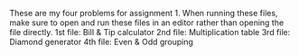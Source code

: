 These are my four problems for assignment 1.
When running these files, make sure to open and run these files in an editor rather than opening the file directly.
1st file: Bill & Tip calculator
2nd file: Multiplication table
3rd file: Diamond generator
4th file: Even & Odd grouping

